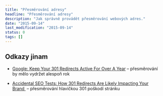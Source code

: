 ```yaml
---
title: "Přesměrování adresy"
headline: "Přesměrování adresy"
description: "Jak správně provádět přesměrování webových adres."
date: "2015-09-14"
last_modification: "2015-09-14"
status: 0
tags: []
---
```


## Odkazy jinam

  - [Google: Keep Your 301 Redirects Active For Over A Year](https://www.seroundtable.com/google-one-year-301-redirect-20893.html) – přesměrování by mělo vydržet alespoň rok

  - [Accidental SEO Tests: How 301 Redirects Are Likely Impacting Your Brand ](https://moz.com/blog/accidental-seo-tests-how-301-redirects-are-likely-impacting-your-brand) – přesměrování hlavičkou 301 poškodí stránku